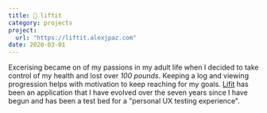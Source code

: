 ```yaml
---
title: 💪 liftit
category: projects
project:
  url: "https://liftit.alexjpaz.com"
date: 2020-03-01
---
```


Excerising became on of my passions in my adult life when I decided to take control of my health and lost over *100 pounds*. Keeping a log and viewing progression helps with motivation to keep reaching for my goals. [Lifit](https://liftit.alexjpaz.com) has been an application that I have evolved over the seven years since I have begun and has been a test bed for a "personal UX testing experience".
